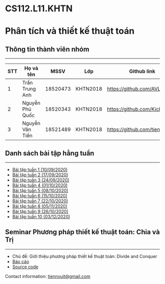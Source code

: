# CS112.L11.KHTN
# Phân tích và thiết kế thuật toán

## Thông tin thành viên nhóm
-----------
| STT | Họ và tên | MSSV | Lớp | Github link |
|-|-|-|-|-|
| 1 | Trần Trung Anh | 18520473 | KHTN2018 | https://github.com/AVL1 |
| 2 | Nguyễn Phú Quốc | 18520343 | KHTN2018 | https://github.com/KicksxNPQ |
| 3 | Nguyễn Văn Tiến | 18521489 | KHTN2018 | https://github.com/tiennvuit |


## Danh sách bài tập hằng tuần
-----------
- [Bài tập tuần 1 (10/09/2020)](https://github.com/tiennvuit/CS112.L11.KHTN/tree/master/Assignment_01)
- [Bài tập tuần 2 (17/09/2020)](https://github.com/tiennvuit/CS112.L11.KHTN/tree/master/Assignment_02)
- [Bài tập tuần 3 (24/09/2020)](https://github.com/tiennvuit/CS112.L11.KHTN/tree/master/Assignment_03)
- [Bài tập tuần 4 (01/10/2020)](https://github.com/tiennvuit/CS112.L11.KHTN/tree/master/Assignment_04)
- [Bài tập tuần 5 (08/10/2020)](https://github.com/tiennvuit/CS112.L11.KHTN/tree/master/Assignment_05)
- [Bài tập tuần 6 (15/10/2020)](https://github.com/tiennvuit/CS112.L11.KHTN/tree/master/Assignment_05)
- [Bài tập tuần 7 (22/10/2020)](https://github.com/tiennvuit/CS112.L11.KHTN/tree/master/Assignment_05)
- [Bài tập tuần 8 (05/11/2020)](https://github.com/tiennvuit/CS112.L11.KHTN/tree/master/Assignment_05)
- [Bài tập tuần 9 (26/10/2020)](https://github.com/tiennvuit/CS112.L11.KHTN/tree/master/Assignment_05)
- [Bài tập tuần 10 (03/12/2020)](https://github.com/tiennvuit/CS112.L11.KHTN/tree/master/Assignment_05)

## Seminar Phương pháp thiết kế thuật toán: Chia và Trị
----------
- Chủ đề: Giới thiệu phương pháp thiết kế thuật toán: Divide and Conquer
- [Báo cáo](https://github.com/tiennvuit/CS112.L11.KHTN/blob/master/Seminar_DivideandConquer/%5BSeminar%5D%20Divide%20and%20Conquer.pptx)
- [Source code](https://github.com/tiennvuit/CS112.L11.KHTN/tree/master/Seminar_DivideandConquer/Practice)


Contact information: tiennvuit@gmail.com





